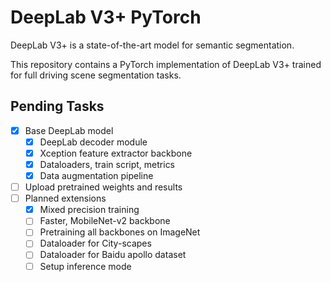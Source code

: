 # DeepLab V3+ PyTorch
DeepLab V3+ is a state-of-the-art model for semantic segmentation.

This repository contains a PyTorch implementation of DeepLab V3+ trained for full driving scene segmentation tasks.

## Pending Tasks

- [x] Base DeepLab model
  - [x] DeepLab decoder module
  - [x] Xception feature extractor backbone
  - [x] Dataloaders, train script, metrics
  - [x] Data augmentation pipeline
- [ ] Upload pretrained weights and results
- [ ] Planned extensions
  - [x] Mixed precision training
  - [ ] Faster, MobileNet-v2 backbone
  - [ ] Pretraining all backbones on ImageNet
  - [ ] Dataloader for City-scapes
  - [ ] Dataloader for Baidu apollo dataset
  - [ ] Setup inference mode
